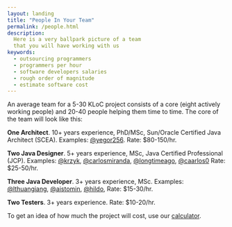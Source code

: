 ```yaml
---
layout: landing
title: "People In Your Team"
permalink: /people.html
description:
  Here is a very ballpark picture of a team
  that you will have working with us
keywords:
  - outsourcing programmers
  - programmers per hour
  - software developers salaries
  - rough order of magnitude
  - estimate software cost
---
```


An average team for a 5-30 KLoC project consists
of a core (eight actively working people) and 20-40 people
helping them time to time. The core of the team
will look like this:

**One Architect**.
10+ years experience, PhD/MSc, Sun/Oracle Certified Java Architect (SCEA).
Examples: [@yegor256](https://github.com/yegor256).
Rate: $80-150/hr.

**Two Java Designer**.
5+ years experience, MSc, Java Certified Professional (JCP).
Examples:
[@krzyk](https://github.com/krzyk),
[@carlosmiranda](https://github.com/carlosmiranda),
[@longtimeago](https://github.com/longtimeago),
[@caarlos0](https://github.com/caarlos0)
Rate: $25-50/hr.

**Three Java Developer**.
3+ years experience, MSc.
Examples:
[@lthuangiang](https://github.com/lthuangiang),
[@aistomin](https://github.com/aistomin),
[@hildo](https://github.com/hildo),
Rate: $15-30/hr.

**Two Testers**.
3+ years experience.
Rate: $10-20/hr.

To get an idea of how much the project will cost, use
our [calculator](/calculator.html).
